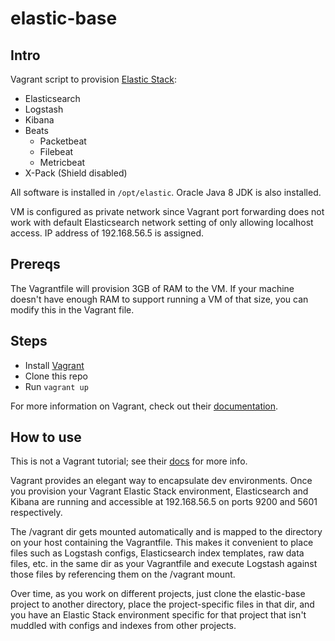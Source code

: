 # elastic-base

## Intro

Vagrant script to provision [Elastic Stack](https://www.elastic.co/v5):
* Elasticsearch
* Logstash
* Kibana
* Beats
  * Packetbeat
  * Filebeat
  * Metricbeat
* X-Pack (Shield disabled)

All software is installed in `/opt/elastic`.
Oracle Java 8 JDK is also installed.

VM is configured as private network since Vagrant port forwarding
does not work with default Elasticsearch network setting of only
allowing localhost access. IP address of 192.168.56.5 is assigned.

## Prereqs

The Vagrantfile will provision 3GB of RAM to the VM. If your machine doesn't
have enough RAM to support running a VM of that size, you can modify
this in the Vagrant file.

## Steps

* Install [Vagrant](https://www.vagrantup.com/docs/installation/)
* Clone this repo
* Run `vagrant up`

For more information on Vagrant, check out their [documentation](https://www.vagrantup.com/docs/).

## How to use

This is not a Vagrant tutorial; see their [docs](https://www.vagrantup.com/docs/) for more info.

Vagrant provides an elegant way to encapsulate dev environments. Once
you provision your Vagrant Elastic Stack environment, Elasticsearch and
Kibana are running and accessible at 192.168.56.5 on ports 9200 and 5601
respectively.

The /vagrant dir gets mounted automatically and is mapped to the directory
on your host containing the Vagrantfile. This makes it convenient to
place files such as Logstash configs, Elasticsearch index templates, raw
data files, etc. in the same dir as your Vagrantfile and execute Logstash
against those files by referencing them on the /vagrant mount.

Over time, as you work on different projects, just clone the elastic-base
project to another directory, place the project-specific files in that dir,
and you have an Elastic Stack environment specific for that project that
isn't muddled with configs and indexes from other projects.
